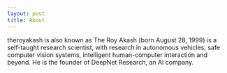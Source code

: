 ```yaml
---
layout: post
title: About
---
```


theroyakash is also known as The Roy Akash (born August 28, 1999) is a self-taught research scientist, with research in autonomous vehicles, safe computer vision systems, intelligent human-computer interaction and beyond. He is the founder of DeepNet Research, an AI company.